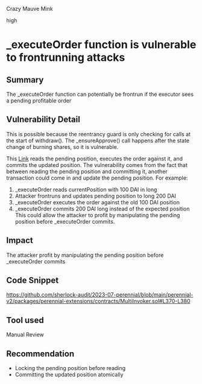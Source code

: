 Crazy Mauve Mink

high

# _executeOrder function is vulnerable to frontrunning attacks
## Summary
The _executeOrder function can potentially be frontrun if the executor sees a pending profitable order 
## Vulnerability Detail 
This is possible because the reentrancy guard is only checking for calls at the start of withdraw(). The _ensureApprove() call happens after the state change of burning shares, so it is vulnerable.

This [Link](https://github.com/sherlock-audit/2023-07-perennial/blob/main/perennial-v2/packages/perennial-extensions/contracts/MultiInvoker.sol#L370-L380)  reads the pending position, executes the order against it, and commits the updated position.
The vulnerability comes from the fact that between reading the pending position and committing it, another transaction could come in and update the pending position.
For example:
1. _executeOrder reads currentPosition with 100 DAI in long
2. Attacker frontruns and updates pending position to long 200 DAI
3. _executeOrder executes the order against the old 100 DAI position
4. _executeOrder commits 200 DAI long instead of the expected position
This could allow the attacker to profit by manipulating the pending position before _executeOrder commits.


## Impact
The attacker profit by manipulating the pending position before _executeOrder commits
## Code Snippet
https://github.com/sherlock-audit/2023-07-perennial/blob/main/perennial-v2/packages/perennial-extensions/contracts/MultiInvoker.sol#L370-L380
## Tool used

Manual Review

## Recommendation
- Locking the pending position before reading
- Committing the updated position atomically
